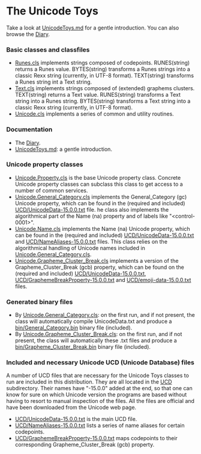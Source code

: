 # The Unicode Toys

Take a look at [UnicodeToys.md](doc/UnicodeToys.md) for a gentle introduction. You can also browse the [Diary](doc/Diary.md).

### Basic classes and classfiles

* [Runes.cls](Runes.cls) implements strings composed of codepoints. RUNES(string) returns a Runes value. BYTES(string) transforms a Runes strings into a classic Rexx string (currently, in UTF-8 format). TEXT(string) transforms a Runes string int a Text string.
* [Text.cls](Text.cls) implements strings composed of (extended) graphems clusters. TEXT(string) returns a Text value. RUNES(string) transforms a Text string into a Runes string. BYTES(string) transforms a Text string into a classic Rexx string (currently, in UTF-8 format).
* [Unicode.cls](Unicode.cls) implements a series of common and utility routines.

### Documentation

* The [Diary](doc/Diary.md).
* [UnicodeToys.md](doc/UnicodeToys.md): a gentle introduction.

### Unicode property classes
  
* [Unicode.Property.cls](properties/Unicode.Property.cls) is the base Unicode property class. Concrete Unicode property classes can subclass this class to get access to a number of common services.
* [Unicode.General_Category.cls](properties/Unicode.General_Category.cls) implements the General_Category (gc) Unicode property, which can be found in the (required and included) [UCD/UnicodeData-15.0.0.txt](UCD/UnicodeData-15.0.0.txt) file. he class also implements the algorithmical part of the Name (na) property and of labels like "&lt;control-0001&gt;".
* [Unicode.Name.cls](properties/Unicode.Name.cls) implements the Name (na) Unicode property, which can be found in the (required and included) [UCD/UnicodeData-15.0.0.txt](UCD/UnicodeData-15.0.0.txt) and [UCD/NameAliases-15.0.0.txt](UCD/NameAliases-15.0.0.txt) files. This class relies on the algorithmical handling of Unicode names included in [Unicode.General_Category.cls](Unicode.General_Category.cls).
* [Unicode.Grapheme_Cluster_Break.cls](properties/Unicode.Grapheme_Cluster_Break.cls) implements a version of the Grapheme_Cluster_Break (gcb) property, which can be found on the (required and included) [UCD/UnicodeData-15.0.0.txt](UCD/UnicodeData-15.0.0.txt), [UCD/GraphemeBreakProperty-15.0.0.txt](UCD/GraphemeBreakProperty-15.0.0.txt) and [UCD/emoji-data-15.0.0.txt](UCD/emoji-data-15.0.0.txt) files.

### Generated binary files

* By [Unicode.General_Category.cls](properties/Unicode.General_Category.cls): on the first run, and if not present, the class will automatically compile UnicodeData.txt and produce a [bin/General_Category.bin](bin/General_Category.bin) binary file (included).
* By [Unicode.Grapheme_Cluster_Break.cls](properties/Unicode.Grapheme_Cluster_Break.cls): on the first run, and if not present, the class will automatically these .txt files and produce a [bin/Grapheme_Cluster_Break.bin](bin/Grapheme_Cluster_Break.bin) binary file (included).

### Included and necessary Unicode UCD (Unicode Database) files

A number of UCD files that are necessary for the Unicode Toys classes to run are included in this distribution. They are all located in the [UCD](UCD/) subdirectory. Their names have "-15.0.0" added at the end, so that one can know for sure on which Unicode version the programs are based without having to resort to manual inspection of the files. All the files are official and have been downloaded from the Unicode web page.

* [UCD/UnicodeData-15.0.0.txt](UCD/UnicodeData-15.0.0.txt) is the main UCD file.
* [UCD/NameAliases-15.0.0.txt](UCD/NameAliases-15.0.0.txt) lists a series of name aliases for certain codepoints.
* [UCD/GraphemeBreakProperty-15.0.0.txt](UCD/GraphemeBreakProperty-15.0.0.txt) maps codepoints to their corresponding Grapheme_Cluster_Break (gcb) property.
